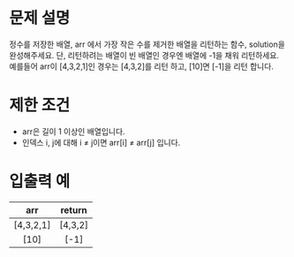# 문제 설명

정수를 저장한 배열, arr 에서 가장 작은 수를 제거한 배열을 리턴하는 함수, solution을 완성해주세요. 단, 리턴하려는 배열이 빈 배열인 경우엔 배열에 -1을 채워 리턴하세요. 예를들어 arr이 \[4,3,2,1\]인 경우는 \[4,3,2\]를 리턴 하고, \[10\]면 \[-1\]을 리턴 합니다.

# 제한 조건

*   arr은 길이 1 이상인 배열입니다.
*   인덱스 i, j에 대해 i ≠ j이면 arr\[i\] ≠ arr\[j\] 입니다.

# 입출력 예

**arr**|**return**
:-----:|:-----:
[4,3,2,1]|[4,3,2]
[10]|[-1]